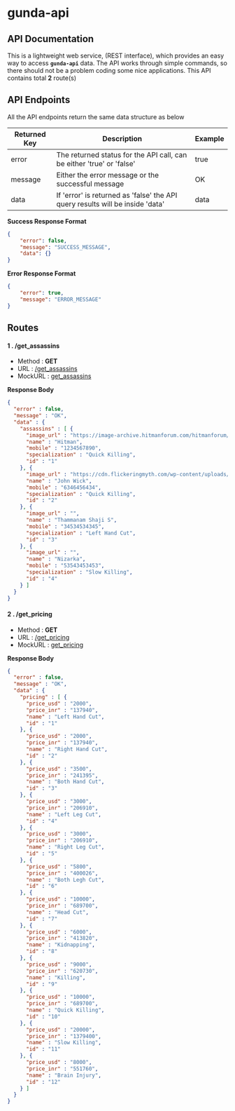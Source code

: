 # gunda-api

## API Documentation

This is a lightweight web service, (REST interface), which provides an easy way to access **`gunda-api`** data.
The API works through simple commands, so there should not be a problem coding some nice applications.
This API contains total **2** route(s)


## API Endpoints

All the API endpoints return the same data structure as below

|Returned Key|Description|Example|
|------------|-----------|-------|
|error|The returned status for the API call, can be either 'true' or 'false'|true|
|message|Either the error message or the successful message|OK|
|data|If 'error' is returned as 'false' the API query results will be inside 'data'|data|


**Success Response Format**

```json
{
    "error": false,
    "message": "SUCCESS_MESSAGE",
    "data": {}
}
```

**Error Response Format**

```json
{
    "error": true,
    "message": "ERROR_MESSAGE"
}
```

## Routes



#### 1 . /get_assassins

- Method : **GET**
- URL : [/get_assassins](http://theapache64.com/mock_api/get_json/gunda-api/get_assassins)
- MockURL : [get_assassins](http://theapache64.com/mock_api/get_json/gunda-api/get_assassins?is_skip_auth=true&is_skip_param=true)



**Response Body**
```json
{
  "error" : false,
  "message" : "OK",
  "data" : {
    "assassins" : [ {
      "image_url" : "https://image-archive.hitmanforum.com/hitmanforum/original/2X/d/d093f2431aa45e6e45d43da9c585e8515fcfc999.jpg",
      "name" : "Hitman",
      "mobile" : "1234567890",
      "specialization" : "Quick Killing",
      "id" : "1"
    }, {
      "image_url" : "https://cdn.flickeringmyth.com/wp-content/uploads/2018/04/John-Wick-2-600x336.jpg",
      "name" : "John Wick",
      "mobile" : "6346456434",
      "specialization" : "Quick Killing",
      "id" : "2"
    }, {
      "image_url" : "",
      "name" : "Thammanam Shaji S",
      "mobile" : "34534534345",
      "specialization" : "Left Hand Cut",
      "id" : "3"
    }, {
      "image_url" : "",
      "name" : "Nizarka",
      "mobile" : "53543453453",
      "specialization" : "Slow Killing",
      "id" : "4"
    } ]
  }
}
```


#### 2 . /get_pricing

- Method : **GET**
- URL : [/get_pricing](http://theapache64.com/mock_api/get_json/gunda-api/get_pricing)
- MockURL : [get_pricing](http://theapache64.com/mock_api/get_json/gunda-api/get_pricing?is_skip_auth=true&is_skip_param=true)



**Response Body**
```json
{
  "error" : false,
  "message" : "OK",
  "data" : {
    "pricing" : [ {
      "price_usd" : "2000",
      "price_inr" : "137940",
      "name" : "Left Hand Cut",
      "id" : "1"
    }, {
      "price_usd" : "2000",
      "price_inr" : "137940",
      "name" : "Right Hand Cut",
      "id" : "2"
    }, {
      "price_usd" : "3500",
      "price_inr" : "241395",
      "name" : "Both Hand Cut",
      "id" : "3"
    }, {
      "price_usd" : "3000",
      "price_inr" : "206910",
      "name" : "Left Leg Cut",
      "id" : "4"
    }, {
      "price_usd" : "3000",
      "price_inr" : "206910",
      "name" : "Right Leg Cut",
      "id" : "5"
    }, {
      "price_usd" : "5800",
      "price_inr" : "400026",
      "name" : "Both Legh Cut",
      "id" : "6"
    }, {
      "price_usd" : "10000",
      "price_inr" : "689700",
      "name" : "Head Cut",
      "id" : "7"
    }, {
      "price_usd" : "6000",
      "price_inr" : "413820",
      "name" : "Kidnapping",
      "id" : "8"
    }, {
      "price_usd" : "9000",
      "price_inr" : "620730",
      "name" : "Killing",
      "id" : "9"
    }, {
      "price_usd" : "10000",
      "price_inr" : "689700",
      "name" : "Quick Killing",
      "id" : "10"
    }, {
      "price_usd" : "20000",
      "price_inr" : "1379400",
      "name" : "Slow Killing",
      "id" : "11"
    }, {
      "price_usd" : "8000",
      "price_inr" : "551760",
      "name" : "Brain Injury",
      "id" : "12"
    } ]
  }
}
```



